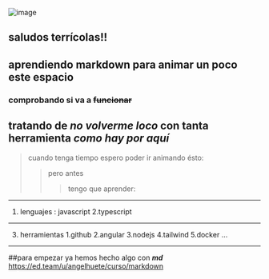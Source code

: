 ![image](https://github.com/user-attachments/assets/cf6ee9ba-38dc-4982-b567-0f5c3817b883)

## saludos terrícolas!!
## aprendiendo __markdown__ para animar un poco este espacio
### comprobando si va a ~~funcionar~~
## tratando de _no volverme loco_ con tanta herramienta *como hay por aquí*

> cuando tenga tiempo
> espero poder ir animando ésto:
>> pero antes
>>> tengo que aprender:

***
1. lenguajes
   : javascript
   2.typescript
_______
       
3. herramientas
     1.github
     2.angular
     3.nodejs
     4.tailwind
      5.docker ...
_________________
##para empezar ya hemos hecho algo con ***md***
https://ed.team/u/angelhuete/curso/markdown
